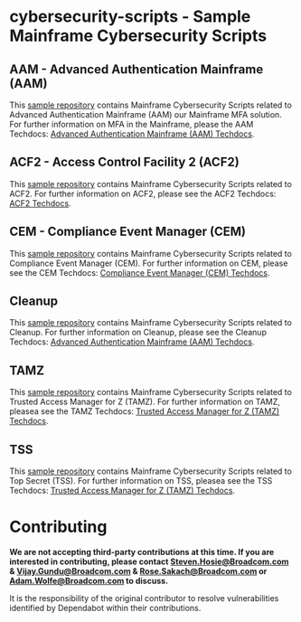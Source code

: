 # cybersecurity-scripts - Sample Mainframe Cybersecurity Scripts

## AAM - Advanced Authentication Mainframe (AAM)
This [sample repository](AAM) contains Mainframe Cybersecurity Scripts related to Advanced Authentication Mainframe (AAM) our Mainframe MFA solution.  For further information on MFA in the Mainframe, please the AAM Techdocs: [Advanced Authentication Mainframe (AAM) Techdocs](https://techdocs.broadcom.com/us/en/ca-mainframe-software/security/ca-advanced-authentication-mainframe/2-0.html).  

## ACF2 - Access Control Facility 2 (ACF2)
This [sample repository](ACF2) contains Mainframe Cybersecurity Scripts related to ACF2.  For further information on ACF2, please see the ACF2 Techdocs: [ACF2 Techdocs](https://techdocs.broadcom.com/us/en/ca-mainframe-software/security/ca-acf2-for-z-os/16-0.html). 

## CEM - Compliance Event Manager (CEM)

This [sample repository](CEM) contains Mainframe Cybersecurity Scripts related to Compliance Event Manager (CEM).  For further information on CEM, please see the CEM Techdocs: [Compliance Event Manager (CEM) Techdocs](https://techdocs.broadcom.com/us/en/ca-mainframe-software/security/ca-compliance-event-manager/6-0.html). 

## Cleanup
This [sample repository](AAM) contains Mainframe Cybersecurity Scripts related to Cleanup.  For further information on Cleanup, please see the Cleanup Techdocs: [Advanced Authentication Mainframe (AAM) Techdocs](https://techdocs.broadcom.com/us/en/ca-mainframe-software/security/ca-advanced-authentication-mainframe/2-0.html). 

## TAMZ
This [sample repository](TAMZ) contains Mainframe Cybersecurity Scripts related to Trusted Access Manager for Z (TAMZ).  For further information on TAMZ, pleasea see the TAMZ Techdocs: [Trusted Access Manager for Z (TAMZ) Techdocs](https://techdocs.broadcom.com/us/en/ca-mainframe-software/security/ca-trusted-access-manager-for-z/1-1.html). 

## TSS
This [sample repository](TSS) contains Mainframe Cybersecurity Scripts related to Top Secret (TSS).  For further information on TSS, pleasea see the TSS Techdocs: [Trusted Access Manager for Z (TAMZ) Techdocs](https://techdocs.broadcom.com/us/en/ca-mainframe-software/security/ca-trusted-access-manager-for-z/1-1.html). 

# Contributing
**We are not accepting third-party contributions at this time. If you are interested in contributing, please contact Steven.Hosie@Broadcom.com & Vijay.Gundu@Broadcom.com & Rose.Sakach@Broadcom.com or Adam.Wolfe@Broadcom.com to discuss.**

It is the responsibility of the original contributor to resolve vulnerabilities identified by Dependabot within their contributions.
